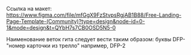 Ссылка на макет: https://www.figma.com/file/mfGgX9FzStvpsRgjAB1B88/Free-Landing-Page-Template-(Community)?type=design&node-id=0-1&mode=design&t=QYbH7s7CB0OSD5N5-0

Наименование веток гита следует вести таким образом: буквы DFP-"номер карточки из трелло"
например, DFP-2
